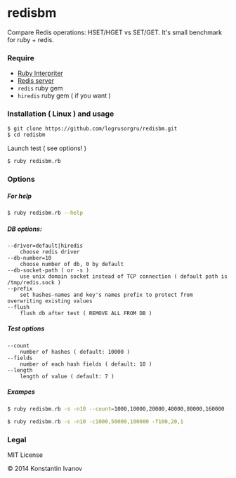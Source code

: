 redisbm
=======

Compare Redis operations: HSET/HGET vs SET/GET.
It's small benchmark for ruby + redis.

### Require

* [Ruby Interpriter](http://ruby-lang.org)
* [Redis server](http://redis.io)
* `redis` ruby gem
* `hiredis` ruby gem ( if you want )


### Installation ( Linux ) and usage

```bash
$ git clone https://github.com/logrusorgru/redisbm.git
$ cd redisbm
```
Launch test ( see options! )

```bash
$ ruby redisbm.rb
```

### Options

##### For help

```bash
$ ruby redisbm.rb --help
```

##### DB options:

	--driver=default|hiredis
		choose redis driver
	--db-number=10
		choose number of db, 0 by default
	--db-socket-path ( or -s )
		use unix domain socket instead of TCP connection ( default path is /tmp/redis.sock )
	--prefix
		set hashes-names and key's names prefix to protect from overwriting existing values
	--flush
		flush db after test ( REMOVE ALL FROM DB )

##### Test options

	--count
		number of hashes ( default: 10000 )
	--fields
		number of each hash fields ( default: 10 )
	--length
		length of value ( default: 7 )

##### Exampes

```bash
$ ruby redisbm.rb -s -n10 --count=1000,10000,20000,40000,80000,160000 -f100
```

```bash
$ ruby redisbm.rb -s -n10 -c1000,50000,100000 -f100,20,1
```

### Legal

MIT License

&copy; 2014 Konstantin Ivanov
